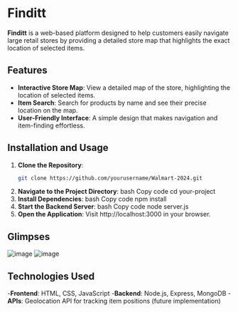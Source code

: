 # Finditt

**Finditt** is a web-based platform designed to help customers easily navigate large retail stores by providing a detailed store map that highlights the exact location of selected items.

## Features

- **Interactive Store Map**: View a detailed map of the store, highlighting the location of selected items.
- **Item Search**: Search for products by name and see their precise location on the map.
- **User-Friendly Interface**: A simple design that makes navigation and item-finding effortless.

## Installation and Usage

1. **Clone the Repository**:
   ```bash
   git clone https://github.com/yourusername/Walmart-2024.git
2. **Navigate to the Project Directory**:
   bash
   Copy code
   cd your-project
3. **Install Dependencies**:
   bash
   Copy code
   npm install
4. **Start the Backend Server**:
   bash
   Copy code
   node server.js
5. **Open the Application**:
   Visit http://localhost:3000 in your browser.

## Glimpses
![image](https://github.com/user-attachments/assets/ea36fa43-9c5e-4b64-beba-ec3287bafc2a)
![image](https://github.com/user-attachments/assets/5f90143f-3d08-4009-9c5b-0a219ae7d541)


## Technologies Used

-**Frontend**: HTML, CSS, JavaScript
-**Backend**: Node.js, Express, MongoDB
-**APIs**: Geolocation API for tracking item positions (future implementation)   
   
   

